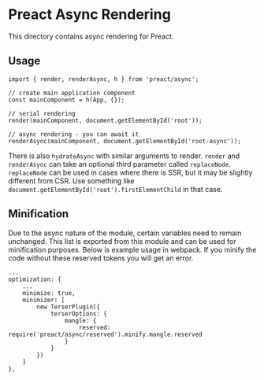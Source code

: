 # Preact Async Rendering

This directory contains async rendering for Preact. 

## Usage

```
import { render, renderAsync, h } from 'preact/async';

// create main application component
const mainComponent = h(App, {});

// serial rendering
render(mainComponent, document.getElementById('root')); 
  
// async rendering - you can await it
renderAsync(mainComponent, document.getElementById('root-async')); 
```

There is also `hydrateAsync` with similar arguments to render. 
`render` and `renderAsync` can take an optional third parameter called `replaceNode`.
`replaceNode` can be used in cases where there is SSR, but it may be slightly different from CSR.
Use something like `document.getElementById('root').firstElementChild` in that case. 

## Minification

Due to the async nature of the module, certain variables need to remain unchanged. 
This list is exported from this module and can be used for minification purposes.
Below is example usage in webpack. 
If you minify the code without these reserved tokens you will get an error. 

```
...
optimization: {
	...
	minimize: true,
	minimizer: [ 
		new TerserPlugin({ 
			terserOptions: { 
				mangle: { 
					reserved: require('preact/async/reserved').minify.mangle.reserved 
				} 
			} 
		}) 
	]
},
```
